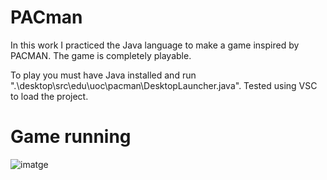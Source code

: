 # PACman
 
In this work I practiced the Java language to make a game inspired by PACMAN. The game is completely playable.

To play you must have Java installed and run ".\desktop\src\edu\uoc\pacman\DesktopLauncher.java". Tested using VSC to load the project.

# Game running

![imatge](https://github.com/ArrosAmbCoses/UOC-PACmam/assets/117165522/ed45c86c-4cf3-4bf0-979e-36401ac4c0cb)
